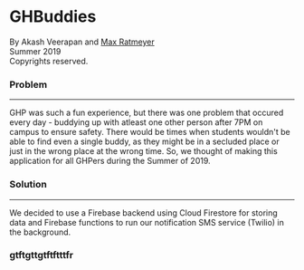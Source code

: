 # GHBuddies
By Akash Veerapan and [Max Ratmeyer](maxratmeyer.com) <br>
Summer 2019 <br>
Copyrights reserved. <br>

### Problem
-------------
GHP was such a fun experience, but there was one problem that occured every day - buddying up with atleast one other person after 7PM on campus to ensure safety. 
There would be times when students wouldn't be able to find even a single buddy, as they might be in a secluded place or just in the wrong place at the wrong
time. So, we thought of making this application for all GHPers during the Summer of 2019. 

### Solution
--------------
We decided to use a Firebase backend using Cloud Firestore for storing data and Firebase functions to run our notification SMS service (Twilio) in the background.

### gtftgttgtftftttfr
